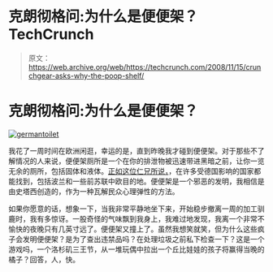 # 克朗彻格问:为什么是便便架？TechCrunch

> 原文：<https://web.archive.org/web/https://techcrunch.com/2008/11/15/crunchgear-asks-why-the-poop-shelf/>

# 克朗彻格问:为什么是便便架？

[![germantoilet](img/1a54468e1900100c91bed294309c432e.png)](https://web.archive.org/web/20221006145247/http://www.crunchgear.com/?pp_album=main&pp_cat=default&pp_image=germantoilet.jpg "germantoilet")

我花了一周时间在欧洲闲逛，幸运的是，直到昨晚我才碰到便便架。对于那些不了解情况的人来说，便便架厕所是一个在你的排泄物被迅速带进黑暗之前，让你一览无余的厕所，包括固体和液体。[正如这位仁兄所说，](https://web.archive.org/web/20221006145247/http://www.banterist.com/archivefiles/000212.html)，在许多受德国影响的国家都能找到，包括波兰和一些前苏联中欧目的地。便便架是一个邪恶的发明，我相信是由史塔西创造的，作为一种瓦解民众心理弹性的方法。

如果你愿意的话，想象一下，当我非常平静地坐下来，开始稳步撤离一周的加工驯鹿时，我有多惊讶。一股奇怪的气味飘到我身上，我难过地发现，我离一个非常不愉快的夜晚只有几英寸远了。便便架又撞上了。虽然我想笑就笑，但为什么这些疯子会发明便便架？是为了查出违禁品吗？在处理垃圾之前私下检查一下？这是一个游戏吗，一个洛杉矶三王节，从一堆玩偶中拉出一个丘比娃娃的孩子将赢得当晚的橘子？回答，人，快。